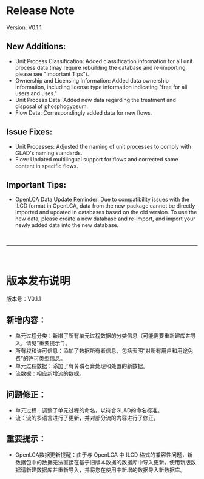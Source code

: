 # Release Note
Version: V0.1.1

## New Additions:
- Unit Process Classification: Added classification information for all unit process data (may require rebuilding the database and re-importing, please see "Important Tips").
- Ownership and Licensing Information: Added data ownership information, including license type information indicating "free for all users and uses."
- Unit Process Data: Added new data regarding the treatment and disposal of phosphogypsum.
- Flow Data: Correspondingly added data for new flows.

## Issue Fixes:
- Unit Processes: Adjusted the naming of unit processes to comply with GLAD's naming standards.
- Flow: Updated multilingual support for flows and corrected some content in specific flows.


## Important Tips:
- OpenLCA Data Update Reminder: Due to compatibility issues with the ILCD format in OpenLCA, data from the new package cannot be directly imported and updated in databases based on the old version. To use the new data, please create a new database and re-import, and import your newly added data into the new database.

<br>

----

<br>

# 版本发布说明
版本号：V0.1.1

## 新增内容：
- 单元过程分类：新增了所有单元过程数据的分类信息（可能需要重新建库并导入，请见“重要提示”）。
- 所有权和许可信息：添加了数据所有者信息，包括表明“对所有用户和用途免费”的许可类型信息。
- 单元过程数据：添加了有关磷石膏处理和处置的新数据。
- 流数据：相应新增流的数据。


## 问题修正：
- 单元过程：调整了单元过程的命名，以符合GLAD的命名标准。
- 流：流的多语言进行了更新，并对部分流的内容进行了修正。

## 重要提示：
- OpenLCA数据更新提醒：由于与 OpenLCA 中 ILCD 格式的兼容性问题，新数据包中的数据无法直接在基于旧版本数据的数据库中导入更新。使用新版数据请新建数据库并重新导入，并将您在使用中新增的数据导入新数据库。